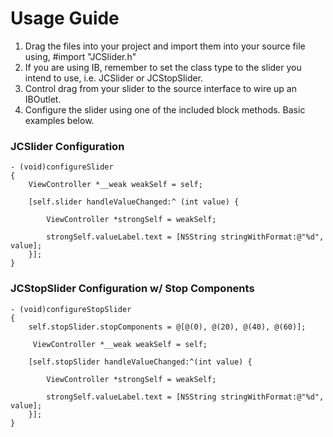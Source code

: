 # Usage Guide

1. Drag the files into your project and import them into your source file using, #import "JCSlider.h"
2. If you are using IB, remember to set the class type to the slider you intend to use, i.e. JCSlider or JCStopSlider.
3. Control drag from your slider to the source interface to wire up an IBOutlet.
4. Configure the slider using one of the included block methods. Basic examples below.

### JCSlider Configuration
```objc
- (void)configureSlider
{
    ViewController *__weak weakSelf = self;
    
    [self.slider handleValueChanged:^ (int value) {
        
        ViewController *strongSelf = weakSelf;
        
        strongSelf.valueLabel.text = [NSString stringWithFormat:@"%d", value];
    }];
}
```

### JCStopSlider Configuration w/ Stop Components

```objc
- (void)configureStopSlider
{
    self.stopSlider.stopComponents = @[@(0), @(20), @(40), @(60)];
    
     ViewController *__weak weakSelf = self;
    
    [self.stopSlider handleValueChanged:^(int value) {
        
        ViewController *strongSelf = weakSelf;
        
        strongSelf.valueLabel.text = [NSString stringWithFormat:@"%d", value];
    }];
}
```